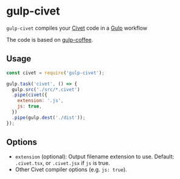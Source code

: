 # gulp-civet

`gulp-civet` compiles your [Civet](https://civet.dev) code
in a [Gulp](https://gulpjs.com/) workflow

The code is based on [gulp-coffee](https://github.com/gulp-community/gulp-coffee).

## Usage

```js
const civet = require('gulp-civet');

gulp.task('civet', () => {
  gulp.src('./src/*.civet')
  .pipe(civet({
    extension: '.js',
    js: true,
  })
  .pipe(gulp.dest('./dist'));
});
```

## Options

* `extension` (optional): Output filename extension to use.
  Default: `.civet.tsx`, or `.civet.jsx` if `js` is true.
* Other Civet compiler options (e.g. `js: true`).
